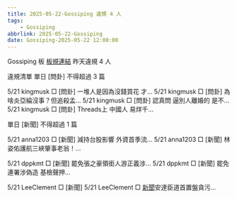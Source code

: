 ```yaml
---
title: 2025-05-22-Gossiping 違規 4 人
tags:
    - Gossiping
abbrlink: 2025-05-22-Gossiping
date: Gossiping-2025-05-22 12:00:00
---
```

Gossiping 板 [板規連結](https://www.ptt.cc/bbs/Gossiping/M.1637425085.A.07D.html)
昨天違規 4 人
<!-- more -->

違規清單
單日 [問卦] 不得超過 3 篇

5/21 kingmusk □ [問卦] 一堆人是因為沒錢買花 才…
5/21 kingmusk □ [問卦] 為啥炎亞綸沒事？但追殺孟…
5/21 kingmusk □ [問卦] 認真問 逼別人離婚的 是不…
5/21 kingmusk □ [問卦] Threads上 中國人 易烊千…

單日 [新聞] 不得超過 1 篇

5/21 anna1203 □ [新聞] 減持台股影響 外資首季流…
5/21 anna1203 □ [新聞] 林姿佑護航三峽肇事老翁！…

5/21 dppkmt □ [新聞] 罷免張之豪領銜人游正義涉…
5/21 dppkmt □ [新聞] 罷免連署涉偽造 基檢聲押…

5/21 LeeClement □ [新聞]
5/21 LeeClement □ [新聞](香港)安達臣道首置盤貪污…